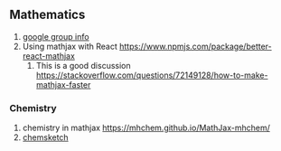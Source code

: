 ## Mathematics 
1. [google group info](https://groups.google.com/g/mathjax-users/c/aboJLMb50uQ/m/Y77FexF_AwAJ?pli=1)
2. Using mathjax with React https://www.npmjs.com/package/better-react-mathjax
	1. This is a good discussion https://stackoverflow.com/questions/72149128/how-to-make-mathjax-faster


### Chemistry
1. chemistry in mathjax https://mhchem.github.io/MathJax-mhchem/
2. [chemsketch](https://www.acdlabs.com/resource/acd-chemsketch-overview/)